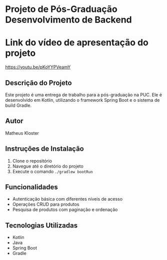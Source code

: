 # Projeto de Pós-Graduação Desenvolvimento de Backend


# Link do vídeo de apresentação do projeto
https://youtu.be/pKoYYPVeamY

## Descrição do Projeto

Este projeto é uma entrega de trabalho para a pós-graduação na PUC.
Ele é desenvolvido em Kotlin, utilizando o framework Spring Boot e o sistema de build Gradle.


## Autor

Matheus Kloster

## Instruções de Instalação

1. Clone o repositório
2. Navegue até o diretório do projeto
3. Execute o comando `./gradlew bootRun`

## Funcionalidades

- Autenticação básica com diferentes níveis de acesso
- Operações CRUD para produtos
- Pesquisa de produtos com paginação e ordenação

## Tecnologias Utilizadas

- Kotlin
- Java
- Spring Boot
- Gradle
